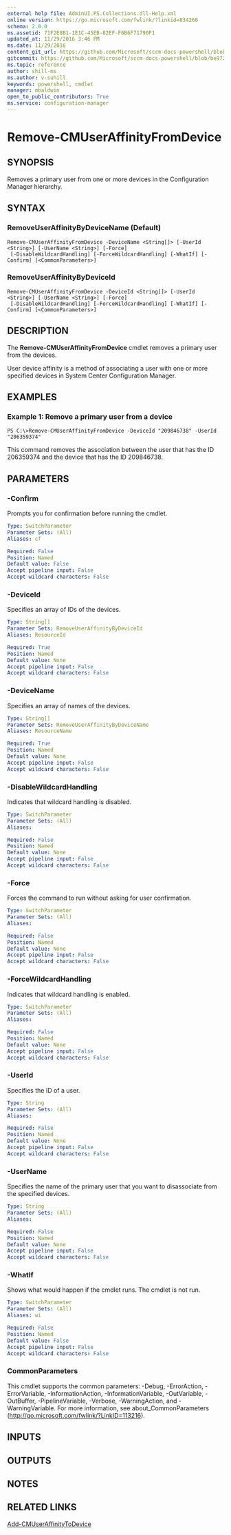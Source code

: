 ```yaml
---
external help file: AdminUI.PS.Collections.dll-Help.xml
online version: https://go.microsoft.com/fwlink/?linkid=834260
schema: 2.0.0
ms.assetid: 71F2E8B1-1E1C-45EB-82EF-F6B6F71790F1
updated_at: 11/29/2016 3:46 PM
ms.date: 11/29/2016
content_git_url: https://github.com/Microsoft/sccm-docs-powershell/blob/master/sccm-cmdlets/ConfigurationManager/vlatest/Remove-CMUserAffinityFromDevice.md
gitcommit: https://github.com/Microsoft/sccm-docs-powershell/blob/be9723fe908914c0e1ed2689b3ffaa3b56f1b53b/sccm-cmdlets/ConfigurationManager/vlatest/Remove-CMUserAffinityFromDevice.md
ms.topic: reference
author: shill-ms
ms.author: v-suhill
keywords: powershell, cmdlet
manager: mbaldwin
open_to_public_contributors: True
ms.service: configuration-manager
---
```


# Remove-CMUserAffinityFromDevice

## SYNOPSIS
Removes a primary user from one or more devices in the Configuration Manager hierarchy.

## SYNTAX

### RemoveUserAffinityByDeviceName (Default)
```
Remove-CMUserAffinityFromDevice -DeviceName <String[]> [-UserId <String>] [-UserName <String>] [-Force]
 [-DisableWildcardHandling] [-ForceWildcardHandling] [-WhatIf] [-Confirm] [<CommonParameters>]
```

### RemoveUserAffinityByDeviceId
```
Remove-CMUserAffinityFromDevice -DeviceId <String[]> [-UserId <String>] [-UserName <String>] [-Force]
 [-DisableWildcardHandling] [-ForceWildcardHandling] [-WhatIf] [-Confirm] [<CommonParameters>]
```

## DESCRIPTION
The **Remove-CMUserAffinityFromDevice** cmdlet removes a primary user from the devices.

User device affinity is a method of associating a user with one or more specified devices in System Center Configuration Manager.

## EXAMPLES

### Example 1: Remove a primary user from a device
```
PS C:\>Remove-CMUserAffinityFromDevice -DeviceId "209846738" -UserId "206359374"
```

This command removes the association between the user that has the ID 206359374 and the device that has the ID 209846738.

## PARAMETERS

### -Confirm
Prompts you for confirmation before running the cmdlet.

```yaml
Type: SwitchParameter
Parameter Sets: (All)
Aliases: cf

Required: False
Position: Named
Default value: False
Accept pipeline input: False
Accept wildcard characters: False
```

### -DeviceId
Specifies an array of IDs of the devices.

```yaml
Type: String[]
Parameter Sets: RemoveUserAffinityByDeviceId
Aliases: ResourceId

Required: True
Position: Named
Default value: None
Accept pipeline input: False
Accept wildcard characters: False
```

### -DeviceName
Specifies an array of names of the devices.

```yaml
Type: String[]
Parameter Sets: RemoveUserAffinityByDeviceName
Aliases: ResourceName

Required: True
Position: Named
Default value: None
Accept pipeline input: False
Accept wildcard characters: False
```

### -DisableWildcardHandling
Indicates that wildcard handling is disabled.

```yaml
Type: SwitchParameter
Parameter Sets: (All)
Aliases: 

Required: False
Position: Named
Default value: None
Accept pipeline input: False
Accept wildcard characters: False
```

### -Force
Forces the command to run without asking for user confirmation.

```yaml
Type: SwitchParameter
Parameter Sets: (All)
Aliases: 

Required: False
Position: Named
Default value: None
Accept pipeline input: False
Accept wildcard characters: False
```

### -ForceWildcardHandling
Indicates that wildcard handling is enabled.

```yaml
Type: SwitchParameter
Parameter Sets: (All)
Aliases: 

Required: False
Position: Named
Default value: None
Accept pipeline input: False
Accept wildcard characters: False
```

### -UserId
Specifies the ID of a user.

```yaml
Type: String
Parameter Sets: (All)
Aliases: 

Required: False
Position: Named
Default value: None
Accept pipeline input: False
Accept wildcard characters: False
```

### -UserName
Specifies the name of the primary user that you want to disassociate from the specified devices.

```yaml
Type: String
Parameter Sets: (All)
Aliases: 

Required: False
Position: Named
Default value: None
Accept pipeline input: False
Accept wildcard characters: False
```

### -WhatIf
Shows what would happen if the cmdlet runs.
The cmdlet is not run.

```yaml
Type: SwitchParameter
Parameter Sets: (All)
Aliases: wi

Required: False
Position: Named
Default value: False
Accept pipeline input: False
Accept wildcard characters: False
```

### CommonParameters
This cmdlet supports the common parameters: -Debug, -ErrorAction, -ErrorVariable, -InformationAction, -InformationVariable, -OutVariable, -OutBuffer, -PipelineVariable, -Verbose, -WarningAction, and -WarningVariable. For more information, see about_CommonParameters (http://go.microsoft.com/fwlink/?LinkID=113216).

## INPUTS

## OUTPUTS

## NOTES

## RELATED LINKS

[Add-CMUserAffinityToDevice](xref:ConfigurationManager/vlatest/Add-CMUserAffinityToDevice.md)



